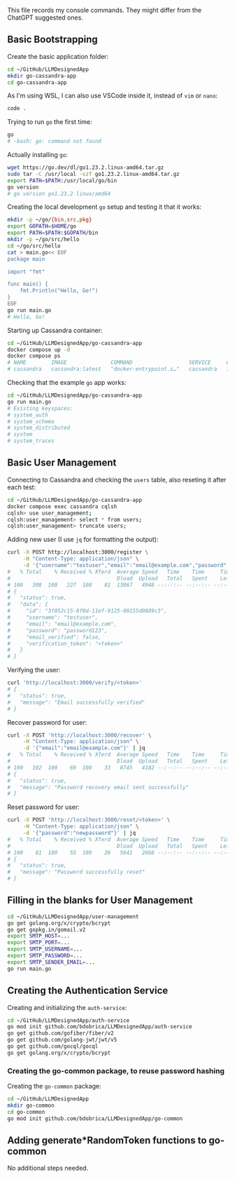 This file records my console commands. They might differ from the ChatGPT suggested ones.

## Basic Bootstrapping

Create the basic application folder:

```sh
cd ~/GitHub/LLMDesignedApp
mkdir go-cassandra-app
cd go-cassandra-app
```

As I'm using WSL, I can also use VSCode inside it, instead of `vim` or `nano`:

```sh
code .
```

Trying to run `go` the first time:

```sh
go
# -bash: go: command not found
```

Actually installing `go`:

```sh
wget https://go.dev/dl/go1.23.2.linux-amd64.tar.gz
sudo tar -C /usr/local -xzf go1.23.2.linux-amd64.tar.gz
export PATH=$PATH:/usr/local/go/bin
go version
# go version go1.23.2 linux/amd64
```

Creating the local development `go` setup and testing it that it works:

```sh
mkdir -p ~/go/{bin,src,pkg}
export GOPATH=$HOME/go
export PATH=$PATH:$GOPATH/bin
mkdir -p ~/go/src/hello
cd ~/go/src/hello
cat > main.go<< EOF
package main

import "fmt"

func main() {
    fmt.Println("Hello, Go!")
}
EOF
go run main.go
# Hello, Go!
```

Starting up Cassandra container:

```sh
cd ~/GitHub/LLMDesignedApp/go-cassandra-app
docker compose up -d
docker compose ps
# NAME        IMAGE              COMMAND                  SERVICE     CREATED          STATUS          PORTS
# cassandra   cassandra:latest   "docker-entrypoint.s…"   cassandra   10 minutes ago   Up 10 minutes   7000-7001/tcp, 7199/tcp, 9160/tcp, 0.0.0.0:9042->9042/tcp, :::9042->9042/tcp
```

Checking that the example `go` app works:

```sh
cd ~/GitHub/LLMDesignedApp/go-cassandra-app
go run main.go
# Existing keyspaces:
# system_auth
# system_schema
# system_distributed
# system
# system_traces
```

## Basic User Management

Connecting to Cassandra and checking the `users` table, also reseting it after each test:

```sh
cd ~/GitHub/LLMDesignedApp/go-cassandra-app
docker compose exec cassandra cqlsh
cqlsh> use user_management;
cqlsh:user_management> select * from users;
cqlsh:user_management> truncate users;
```

Adding new user (I use `jq` for formatting the output):

```sh
curl -X POST http://localhost:3000/register \
     -H "Content-Type: application/json" \
     -d '{"username":"testuser","email":"email@example.com","password":"password123"}' | jq
#   % Total    % Received % Xferd  Average Speed   Time    Time     Time  Current
#                                  Dload  Upload   Total   Spent    Left  Speed
# 100   308  100   227  100    81  13867   4948 --:--:-- --:--:-- --:--:-- 19250
# {
#   "status": true,
#   "data": {
#     "id": "3f052c15-8f0d-11ef-9125-00155d0889c3",
#     "username": "testuser",
#     "email": "email@example.com",
#     "password": "password123",
#     "email_verified": false,
#     "verification_token": "<token>"
#   }
# }
```

Verifying the user:
```sh
curl 'http://localhost:3000/verify/<token>'
# {
#   "status": true,
#   "message": "Email successfully verified"
# }
```

Recover password for user:
```sh
curl -X POST 'http://localhost:3000/recover' \
     -H "Content-Type: application/json" \
     -d '{"email":"email@example.com"}' | jq
#   % Total    % Received % Xferd  Average Speed   Time    Time     Time  Current
#                                  Dload  Upload   Total   Spent    Left  Speed
# 100   102  100    69  100    33   8745   4182 --:--:-- --:--:-- --:--:-- 14571
# {
#   "status": true,
#   "message": "Password recovery email sent successfully"
# }
```

Reset password for user:
```sh
curl -X POST 'http://localhost:3000/reset/<token>' \
     -H "Content-Type: application/json" \
     -d '{"password":"newpassword"}' | jq
#   % Total    % Received % Xferd  Average Speed   Time    Time     Time  Current
#                                  Dload  Upload   Total   Spent    Left  Speed
# 100    81  100    55  100    26   5641   2666 --:--:-- --:--:-- --:--:--  9000
# {
#   "status": true,
#   "message": "Password successfully reset"
# }
```

## Filling in the blanks for User Management

```sh
cd ~/GitHub/LLMDesignedApp/user-management
go get golang.org/x/crypto/bcrypt
go get gopkg.in/gomail.v2
export SMTP_HOST=...
export SMTP_PORT=...
export SMTP_USERNAME=...
export SMTP_PASSWORD=...
export SMTP_SENDER_EMAIL=...
go run main.go
```

## Creating the Authentication Service

Creating and initializing the `auth-service`:

```sh
cd ~/GitHub/LLMDesignedApp/auth-service
go mod init github.com/bdobrica/LLMDesignedApp/auth-service
go get github.com/gofiber/fiber/v2
go get github.com/golang-jwt/jwt/v5
go get github.com/gocql/gocql
go get golang.org/x/crypto/bcrypt
```

### Creating the go-common package, to reuse password hashing

Creating the `go-common` package:

```sh
cd ~/GitHub/LLMDesignedApp
mkdir go-common
cd go-common
go mod init github.com/bdobrica/LLMDesignedApp/go-common
```

## Adding generate*RandomToken functions to go-common

No additional steps needed.
